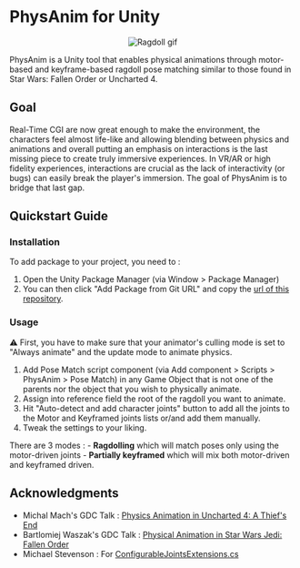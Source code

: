# PhysAnim for Unity

<div align="center">
<img 
    src="Media~/ragdoll_gif.gif" 
    alt="Ragdoll gif">
</img>
</div>

PhysAnim is a Unity tool that enables physical animations through motor-based and keyframe-based ragdoll pose matching similar to those found in Star Wars: Fallen Order or Uncharted 4.

## Goal

Real-Time CGI are now great enough to make the environment, the characters feel almost life-like and allowing blending between physics and animations and overall putting an emphasis on interactions is the last missing piece to create truly immersive experiences. In VR/AR or high fidelity experiences, interactions are crucial as the lack of interactivity (or bugs) can easily break the player's immersion.
The goal of PhysAnim is to bridge that last gap.

## Quickstart Guide

### Installation

To add package to your project, you need to : 
1. Open the Unity Package Manager (via Window > Package Manager) 
2. You can then click "Add Package from Git URL" and copy the [url of this repository](https://github.com/lenoctambule/PhysAnim-Unity.git).

### Usage

:warning: First, you have to make sure that your animator's culling mode is set to "Always animate" and the update mode to animate physics.

1. Add Pose Match script component (via Add component > Scripts > PhysAnim > Pose Match) in any Game Object that is not one of the parents nor the object that you wish to physically animate.
2. Assign into reference field the root of the ragdoll you want to animate.
3. Hit "Auto-detect and add character joints" button to add all the joints to the Motor and Keyframed joints lists or/and add them manually.
4. Tweak the settings to your liking.

There are 3 modes :
    - **Ragdolling** which will match poses only using the motor-driven joints
    - **Partially keyframed** which will mix both motor-driven and keyframed driven.

## Acknowledgments

- Michal Mach's GDC Talk : [Physics Animation in Uncharted 4: A Thief's End](https://www.youtube.com/watch?v=7S-_vuoKgR4)
- Bartlomiej Waszak's GDC Talk : [Physical Animation in Star Wars Jedi: Fallen Order](https://www.youtube.com/watch?v=TmAU8aPekEo)
- Michael Stevenson : For [ConfigurableJointsExtensions.cs](https://gist.github.com/mstevenson/7b85893e8caf5ca034e6)
